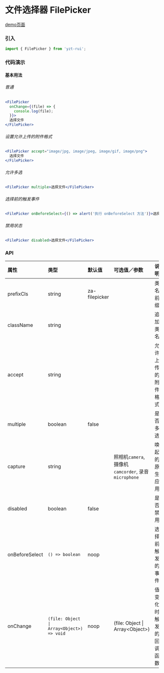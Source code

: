 # 文件选择器 FilePicker

[demo页面](https://github.com/tian1024527726/yzt-rui/#/uploader)

### 引入

```js
import { FilePicker } from 'yzt-rui';
```

### 代码演示

#### 基本用法

###### 普通
```jsx
<FilePicker
  onChange={(file) => {
    console.log(file);
  }}>
  选择文件
</FilePicker>
```

###### 设置允许上传的附件格式
```jsx
<FilePicker accept="image/jpg, image/jpeg, image/gif, image/png">
  选择文件
</FilePicker>
```

###### 允许多选
```jsx
<FilePicker multiple>选择文件</FilePicker>
```

###### 选择前的触发事件
```jsx
<FilePicker onBeforeSelect={() => alert('执行 onBeforeSelect 方法')}>选择文件</FilePicker>
```

###### 禁用状态
```jsx
<FilePicker disabled>选择文件</FilePicker>
```


### API

| 属性 | 类型 | 默认值 | 可选值／参数 | 说明 |
| :--- | :--- | :--- | :--- | :--- |
| prefixCls | string | za-filepicker | | 类名前缀 |
| className | string | | | 追加类名 |
| accept | string | | | 允许上传的附件格式 |
| multiple | boolean | false | | 是否多选 |
| capture | string | | 照相机`camera`, 摄像机`camcorder`, 录音`microphone`| 唤起的原生应用 |
| disabled | boolean | false | | 是否禁用 |
| onBeforeSelect | <code>() => boolean</code> | noop | | 选择前触发的事件 |
| onChange | <code>(file: Object &#124; Array&lt;Object&gt;) => void</code> | noop | \(file: Object &#124; Array&lt;Object&gt;\) | 值变化时触发的回调函数 |




